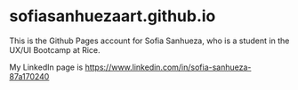 # sofiasanhuezaart.github.io

This is the Github Pages account for Sofia Sanhueza, who is a student in the UX/UI Bootcamp at Rice.

My LinkedIn page is https://www.linkedin.com/in/sofia-sanhueza-87a170240

